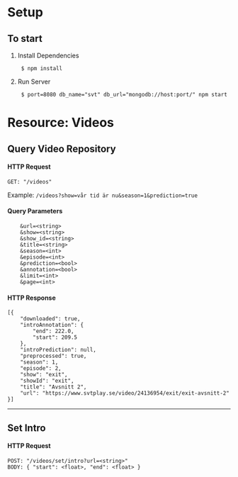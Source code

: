 # Setup

## To start

1) Install Dependencies

        $ npm install 

2) Run Server 

        $ port=8080 db_name="svt" db_url="mongodb://host:port/" npm start 


# Resource: Videos  

## Query Video Repository 

#### HTTP Request

    GET: "/videos"

Example: ```/videos?show=vår tid är nu&season=1&prediction=true```

#### Query Parameters

        &url=<string>   
        &show=<string>
        &show_id=<string>
        &title=<string>
        &season=<int>
        &episode=<int>
        &prediction=<bool>
        &annotation=<bool>      
        &limit=<int>
        &page=<int>

#### HTTP Response 

    [{
        "downloaded": true,
        "introAnnotation": {
            "end": 222.0,
            "start": 209.5
        },
        "introPrediction": null,
        "preprocessed": true,
        "season": 1,
        "episode": 2,
        "show": "exit",
        "showId": "exit",
        "title": "Avsnitt 2",
        "url": "https://www.svtplay.se/video/24136954/exit/exit-avsnitt-2"
    }]

---

## Set Intro 

#### HTTP Request

    POST: "/videos/set/intro?url=<string>"
    BODY: { "start": <float>, "end": <float> }